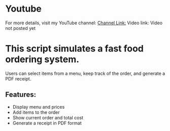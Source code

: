 # Youtube
For more details, visit my YouTube channel:
[Channel Link:](https://youtube.com/@a.sharan)
Video link: Video not posted yet

# This script simulates a fast food ordering system.
Users can select items from a menu, keep track of the order, and generate a PDF receipt.

## Features:
 - Display menu and prices
 - Add items to the order
 - Show current order and total cost
 - Generate a receipt in PDF format
